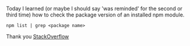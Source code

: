 Today I learned (or maybe I should say 'was reminded' for the second or third time) 
how to check the package version of an installed npm module.

`npm list | grep <package name>`

Thank you [StackOverflow](http://stackoverflow.com/a/35037644/379512)
